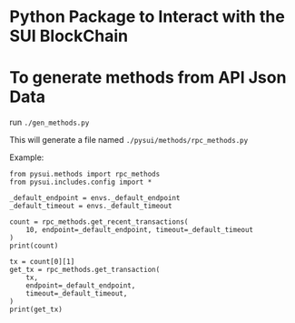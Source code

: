 # Python Package to Interact with the SUI BlockChain

# To generate methods from API Json Data 

run
`./gen_methods.py`

This will generate a file named `./pysui/methods/rpc_methods.py`

Example:

```
from pysui.methods import rpc_methods
from pysui.includes.config import *

_default_endpoint = envs._default_endpoint
_default_timeout = envs._default_timeout

count = rpc_methods.get_recent_transactions(
    10, endpoint=_default_endpoint, timeout=_default_timeout
)
print(count)

tx = count[0][1]
get_tx = rpc_methods.get_transaction(
    tx,
    endpoint=_default_endpoint,
    timeout=_default_timeout,
)
print(get_tx)

```